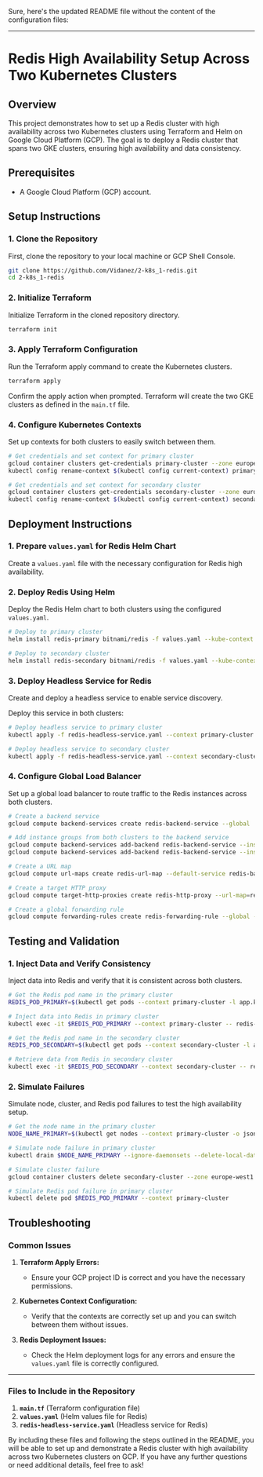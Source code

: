 Sure, here's the updated README file without the content of the configuration files:

---

# Redis High Availability Setup Across Two Kubernetes Clusters

## Overview

This project demonstrates how to set up a Redis cluster with high availability across two Kubernetes clusters using Terraform and Helm on Google Cloud Platform (GCP). The goal is to deploy a Redis cluster that spans two GKE clusters, ensuring high availability and data consistency.

## Prerequisites

- A Google Cloud Platform (GCP) account.

## Setup Instructions

### 1. Clone the Repository

First, clone the repository to your local machine or GCP Shell Console.

```sh
git clone https://github.com/Vidanez/2-k8s_1-redis.git
cd 2-k8s_1-redis
```

### 2. Initialize Terraform

Initialize Terraform in the cloned repository directory.

```sh
terraform init
```

### 3. Apply Terraform Configuration

Run the Terraform apply command to create the Kubernetes clusters.

```sh
terraform apply
```

Confirm the apply action when prompted. Terraform will create the two GKE clusters as defined in the `main.tf` file.

### 4. Configure Kubernetes Contexts

Set up contexts for both clusters to easily switch between them.

```sh
# Get credentials and set context for primary cluster
gcloud container clusters get-credentials primary-cluster --zone europe-west1
kubectl config rename-context $(kubectl config current-context) primary-cluster

# Get credentials and set context for secondary cluster
gcloud container clusters get-credentials secondary-cluster --zone europe-west1
kubectl config rename-context $(kubectl config current-context) secondary-cluster
```

## Deployment Instructions

### 1. Prepare `values.yaml` for Redis Helm Chart

Create a `values.yaml` file with the necessary configuration for Redis high availability.

### 2. Deploy Redis Using Helm

Deploy the Redis Helm chart to both clusters using the configured `values.yaml`.

```sh
# Deploy to primary cluster
helm install redis-primary bitnami/redis -f values.yaml --kube-context primary-cluster

# Deploy to secondary cluster
helm install redis-secondary bitnami/redis -f values.yaml --kube-context secondary-cluster
```

### 3. Deploy Headless Service for Redis

Create and deploy a headless service to enable service discovery.

Deploy this service in both clusters:

```sh
# Deploy headless service to primary cluster
kubectl apply -f redis-headless-service.yaml --context primary-cluster

# Deploy headless service to secondary cluster
kubectl apply -f redis-headless-service.yaml --context secondary-cluster
```

### 4. Configure Global Load Balancer

Set up a global load balancer to route traffic to the Redis instances across both clusters.

```sh
# Create a backend service
gcloud compute backend-services create redis-backend-service --global

# Add instance groups from both clusters to the backend service
gcloud compute backend-services add-backend redis-backend-service --instance-group=primary-cluster-group --instance-group-zone=europe-west1-b --global
gcloud compute backend-services add-backend redis-backend-service --instance-group=secondary-cluster-group --instance-group-zone=europe-west1-b --global

# Create a URL map
gcloud compute url-maps create redis-url-map --default-service redis-backend-service

# Create a target HTTP proxy
gcloud compute target-http-proxies create redis-http-proxy --url-map=redis-url-map

# Create a global forwarding rule
gcloud compute forwarding-rules create redis-forwarding-rule --global --target-http-proxy=redis-http-proxy --ports=6379
```

## Testing and Validation

### 1. Inject Data and Verify Consistency

Inject data into Redis and verify that it is consistent across both clusters.

```sh
# Get the Redis pod name in the primary cluster
REDIS_POD_PRIMARY=$(kubectl get pods --context primary-cluster -l app.kubernetes.io/name=redis -o jsonpath="{.items.metadata.name}")

# Inject data into Redis in primary cluster
kubectl exec -it $REDIS_POD_PRIMARY --context primary-cluster -- redis-cli set key "value"

# Get the Redis pod name in the secondary cluster
REDIS_POD_SECONDARY=$(kubectl get pods --context secondary-cluster -l app.kubernetes.io/name=redis -o jsonpath="{.items.metadata.name}")

# Retrieve data from Redis in secondary cluster
kubectl exec -it $REDIS_POD_SECONDARY --context secondary-cluster -- redis-cli get key
```

### 2. Simulate Failures

Simulate node, cluster, and Redis pod failures to test the high availability setup.

```sh
# Get the node name in the primary cluster
NODE_NAME_PRIMARY=$(kubectl get nodes --context primary-cluster -o jsonpath="{.items.metadata.name}")

# Simulate node failure in primary cluster
kubectl drain $NODE_NAME_PRIMARY --ignore-daemonsets --delete-local-data --context primary-cluster

# Simulate cluster failure
gcloud container clusters delete secondary-cluster --zone europe-west1

# Simulate Redis pod failure in primary cluster
kubectl delete pod $REDIS_POD_PRIMARY --context primary-cluster
```

## Troubleshooting

### Common Issues

1. **Terraform Apply Errors:**
   - Ensure your GCP project ID is correct and you have the necessary permissions.

2. **Kubernetes Context Configuration:**
   - Verify that the contexts are correctly set up and you can switch between them without issues.

3. **Redis Deployment Issues:**
   - Check the Helm deployment logs for any errors and ensure the `values.yaml` file is correctly configured.

---

### Files to Include in the Repository

1. **`main.tf`** (Terraform configuration file)
2. **`values.yaml`** (Helm values file for Redis)
3. **`redis-headless-service.yaml`** (Headless service for Redis)

By including these files and following the steps outlined in the README, you will be able to set up and demonstrate a Redis cluster with high availability across two Kubernetes clusters on GCP. If you have any further questions or need additional details, feel free to ask!
